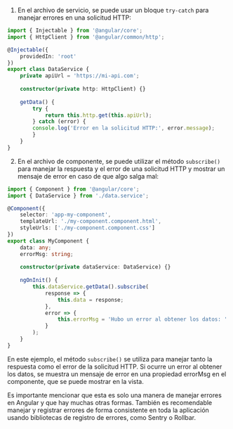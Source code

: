 1. En el archivo de servicio, se puede usar un bloque `try-catch` para manejar errores en una solicitud HTTP:

```ts
import { Injectable } from '@angular/core';
import { HttpClient } from '@angular/common/http';

@Injectable({
	providedIn: 'root'
})
export class DataService {
	private apiUrl = 'https://mi-api.com';
	
	constructor(private http: HttpClient) {}
	
	getData() {
		try {
			return this.http.get(this.apiUrl);
		} catch (error) {
		console.log('Error en la solicitud HTTP:', error.message);
	    }
	}
}
```

2. En el archivo de componente, se puede utilizar el método `subscribe()` para manejar la respuesta y el error de una solicitud HTTP y mostrar un mensaje de error en caso de que algo salga mal:

```ts
import { Component } from '@angular/core';
import { DataService } from './data.service';

@Component({
	selector: 'app-my-component',
	templateUrl: './my-component.component.html',
	styleUrls: ['./my-component.component.css']
})
export class MyComponent {
	data: any;
	errorMsg: string;
	
	constructor(private dataService: DataService) {}
	
	ngOnInit() {
		this.dataService.getData().subscribe(
			response => {
				this.data = response;
			},
			error => {
				this.errorMsg = 'Hubo un error al obtener los datos: ' + error.message;
			}
		);
	}
}
```

En este ejemplo, el método `subscribe()` se utiliza para manejar tanto la respuesta como el error de la solicitud HTTP. Si ocurre un error al obtener los datos, se muestra un mensaje de error en una propiedad errorMsg en el componente, que se puede mostrar en la vista.

Es importante mencionar que esta es solo una manera de manejar errores en Angular y que hay muchas otras formas. También es recomendable manejar y registrar errores de forma consistente en toda la aplicación usando bibliotecas de registro de errores, como Sentry o Rollbar.